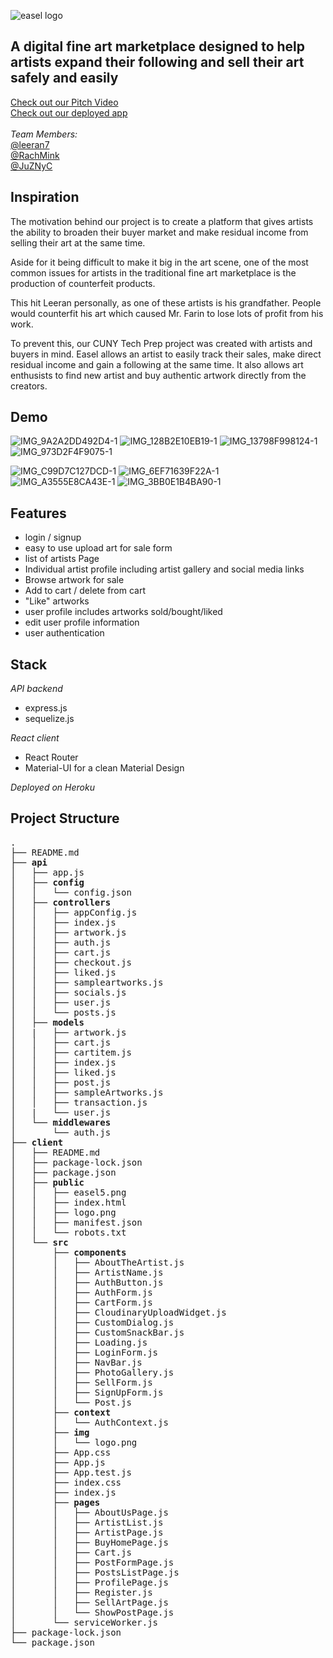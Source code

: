 ![easel logo](client/src/img/logo.png)
<br>
## A digital fine art marketplace designed to help artists expand their following and sell their art safely and easily
[Check out our Pitch Video](https://drive.google.com/file/d/1l93j8azAIsNLu3HwGAwmUuUfp3DMiSnm/view?usp=sharing)<br>
[Check out our deployed app](https://easelapp.herokuapp.com)
<br>
<br>
*Team Members:*<br>
 [@leeran7](https://github.com/leeran7)<br>
 [@RachMink](https://github.com/RachMink)<br>
 [@JuZNyC](https://github.com/JuZNyC)

## Inspiration
The motivation behind our project is to create a platform that gives artists the ability to broaden their buyer market and make residual income from selling their art at the same time.

Aside for it being difficult to make it big in the art scene, one of the most common issues for artists in the traditional fine art marketplace is the production of counterfeit products. 

This hit Leeran personally, as one of these artists is his grandfather. People would counterfit his art which caused Mr. Farin to lose lots of profit from his work. 

To prevent this, our CUNY Tech Prep project was created with artists and buyers in mind. Easel allows an artist to easily track their sales, make direct residual income and gain a following at the same time. It also allows art enthusists to find new artist and buy authentic artwork directly from the creators.  

## Demo

![IMG_9A2A2DD492D4-1](https://user-images.githubusercontent.com/82296790/148714177-ddde1b75-228c-47e0-856a-df47d22c9892.jpeg)
![IMG_128B2E10EB19-1](https://user-images.githubusercontent.com/82296790/148705342-0e946987-74c8-44e4-8cef-ab1819889dfa.jpeg)
![IMG_13798F998124-1](https://user-images.githubusercontent.com/82296790/148705501-b63f308d-60ca-4812-85da-90c475645417.jpeg)
![IMG_973D2F4F9075-1](https://user-images.githubusercontent.com/82296790/148713896-f6f2059a-d38c-4948-aa14-16023e0b7d61.jpeg)

![IMG_C99D7C127DCD-1](https://user-images.githubusercontent.com/82296790/148713831-51e6cb83-996d-404e-822c-666897231616.jpeg)
![IMG_6EF71639F22A-1](https://user-images.githubusercontent.com/82296790/148714308-effbe568-5e1b-4f7f-b370-56937ad68273.jpeg)
![IMG_A3555E8CA43E-1](https://user-images.githubusercontent.com/82296790/148713976-a76a6d5a-e216-47a4-a805-6486400b5189.jpeg)
![IMG_3BB0E1B4BA90-1](https://user-images.githubusercontent.com/82296790/148714088-a507b020-33be-42a9-ab06-763e8d74caa9.jpeg)


## Features
- login / signup 
- easy to use upload art for sale form
- list of artists Page 
- Individual artist profile including artist gallery and social media links
- Browse artwork for sale
- Add to cart / delete from cart
- "Like" artworks
- user profile includes artworks sold/bought/liked
- edit user profile information
- user authentication

## Stack

*API backend*

- express.js
- sequelize.js

*React client*

- React Router
- Material-UI for a clean Material Design

*Deployed on Heroku*

## Project Structure

<pre>
.
├── README.md
├── <strong>api</strong>
│   ├── app.js
│   ├── <strong>config</strong>
│   │   └── config.json
│   ├── <strong>controllers</strong>
│   │   ├── appConfig.js
│   │   ├── index.js
│   │   ├── artwork.js
│   │   ├── auth.js
│   │   ├── cart.js
│   │   ├── checkout.js
│   │   ├── liked.js
│   │   ├── sampleartworks.js
│   │   ├── socials.js
│   │   ├── user.js
│   │   └── posts.js
│   ├── <strong>models</strong>
│   |   ├── artwork.js
│   │   ├── cart.js
│   │   ├── cartitem.js
│   │   ├── index.js
│   │   ├── liked.js
│   │   ├── post.js
│   │   ├── sampleArtworks.js
│   │   ├── transaction.js
│   |   └── user.js
│   └── <strong>middlewares</strong>
│       └── auth.js
├── <strong>client</strong>
│   ├── README.md
│   ├── package-lock.json
│   ├── package.json
│   ├── <strong>public</strong>
│   │   ├── easel5.png
│   │   ├── index.html
│   │   ├── logo.png
│   │   ├── manifest.json
│   │   └── robots.txt
│   └── <strong>src</strong>
│       ├── <strong>components</strong>
│       │   ├── AboutTheArtist.js
│       │   ├── ArtistName.js
│       │   ├── AuthButton.js
│       │   ├── AuthForm.js
│       │   ├── CartForm.js
│       │   ├── CloudinaryUploadWidget.js
│       │   ├── CustomDialog.js
│       │   ├── CustomSnackBar.js
│       │   ├── Loading.js
│       │   ├── LoginForm.js
│       │   ├── NavBar.js
│       │   ├── PhotoGallery.js
│       │   ├── SellForm.js
│       │   ├── SignUpForm.js
│       │   └── Post.js
│       ├── <strong>context</strong>
│       │   └── AuthContext.js
│       ├── <strong>img</strong>
│       │   └── logo.png
│       ├── App.css
│       ├── App.js
│       ├── App.test.js
│       ├── index.css
│       ├── index.js
│       ├── <strong>pages</strong>
│       │   ├── AboutUsPage.js
│       │   ├── ArtistList.js
│       │   ├── ArtistPage.js
│       │   ├── BuyHomePage.js
│       │   ├── Cart.js
│       │   ├── PostFormPage.js
│       │   ├── PostsListPage.js
│       │   ├── ProfilePage.js
│       │   ├── Register.js
│       │   ├── SellArtPage.js
│       │   └── ShowPostPage.js
│       └── serviceWorker.js
├── package-lock.json
└── package.json
</pre>
